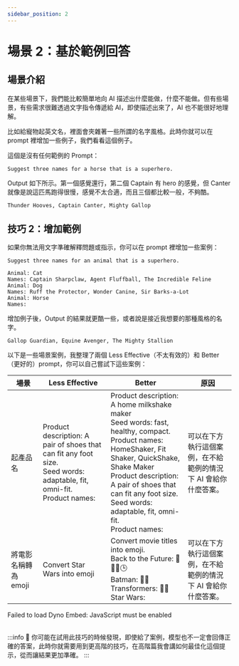 ```yaml
---
sidebar_position: 2
---
```


# 場景 2：基於範例回答

<head>
  <script defer="defer" src="https://embed.trydyno.com/embedder.js"></script>
  <link href="https://embed.trydyno.com/embedder.css" rel="stylesheet" />
</head>

## 場景介紹

在某些場景下，我們能比較簡單地向 AI 描述出什麼能做，什麼不能做。但有些場景，有些需求很難透過文字指令傳遞給 AI，即使描述出來了，AI 也不能很好地理解。

比如給寵物起英文名，裡面會夾雜著一些所謂的名字風格。此時你就可以在 prompt 裡增加一些例子，我們看看這個例子。

這個是沒有任何範例的 Prompt：

```other
Suggest three names for a horse that is a superhero.
```

Output 如下所示。第一個感覺還行，第二個 Captain 有 hero 的感覺，但 Canter 就像是說這匹馬跑得很慢，感覺不太合適，而且三個都比較一般，不夠酷。

```other
Thunder Hooves, Captain Canter, Mighty Gallop
```

## **技巧 2：增加範例**

如果你無法用文字準確解釋問題或指示，你可以在 prompt 裡增加一些案例：

```other
Suggest three names for an animal that is a superhero.

Animal: Cat
Names: Captain Sharpclaw, Agent Fluffball, The Incredible Feline
Animal: Dog
Names: Ruff the Protector, Wonder Canine, Sir Barks-a-Lot
Animal: Horse
Names:
```

增加例子後，Output 的結果就更酷一些，或者說是接近我想要的那種風格的名字。

```other
Gallop Guardian, Equine Avenger, The Mighty Stallion
```

以下是一些場景案例，我整理了兩個 Less Effective（不太有效的）和 Better（更好的）prompt，你可以自己嘗試下這些案例：

| 場景                 | Less Effective                                                                                                                | Better                                                                                                                                                                                                                                                                                   | 原因                                                           |
| -------------------- | ----------------------------------------------------------------------------------------------------------------------------- | ---------------------------------------------------------------------------------------------------------------------------------------------------------------------------------------------------------------------------------------------------------------------------------------- | -------------------------------------------------------------- |
| 起產品名             | Product description: A pair of shoes that can fit any foot size.<br/>Seed words: adaptable, fit, omni-fit.<br/>Product names: | Product description: A home milkshake maker<br/>Seed words: fast, healthy, compact.<br/>Product names: HomeShaker, Fit Shaker, QuickShake, Shake Maker<br/>Product description: A pair of shoes that can fit any foot size.<br/>Seed words: adaptable, fit, omni-fit.<br/>Product names: | 可以在下方執行這個案例，在不給範例的情況下 AI 會給你什麼答案。 |
| 將電影名稱轉為 emoji | Convert Star Wars into emoji                                                                                                  | Convert movie titles into emoji. <br/>Back to the Future: 👨👴🚗🕒<br/>Batman: 🤵🦇<br/>Transformers: 🚗🤖<br/>Star Wars:                                                                                                                                                                | 可以在下方執行這個案例，在不給範例的情況下 AI 會給你什麼答案。 |

<div trydyno-embed="" openai-model="text-davinci-003" initial-prompt="Convert Star Wars into emoji" initial-response="🌟⚔️👽💥👨‍🚀👩‍🚀🚀" max-tokens="256" box-rows="3" model-temp="0.7" top-p="1">
    <noscript>Failed to load Dyno Embed: JavaScript must be enabled</noscript>
</div>

<br/>

:::info 🔴
你可能在試用此技巧的時候發現，即使給了案例，模型也不一定會回傳正確的答案，此時你就需要用到更高階的技巧，在高階篇我會講如何最佳化這個提示，從而讓結果更加準確。
:::
